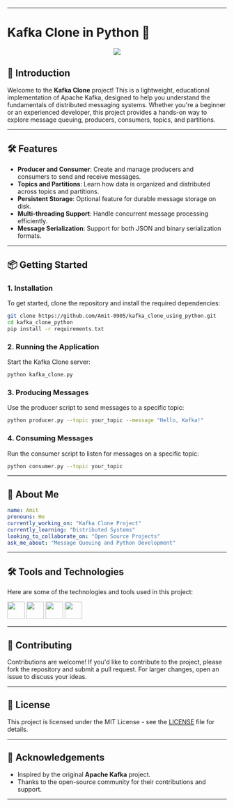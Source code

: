 
---

# Kafka Clone in Python 🐍

<p align="center">
  <img src="https://capsule-render.vercel.app/api?text=Kafka%20Clone%20in%20Python%20📦&animation=fadeIn&type=waving&color=gradient&height=100"/>
</p>

## 🚀 Introduction

Welcome to the **Kafka Clone** project! This is a lightweight, educational implementation of Apache Kafka, designed to help you understand the fundamentals of distributed messaging systems. Whether you're a beginner or an experienced developer, this project provides a hands-on way to explore message queuing, producers, consumers, topics, and partitions.

---

## 🛠️ Features

- **Producer and Consumer**: Create and manage producers and consumers to send and receive messages.
- **Topics and Partitions**: Learn how data is organized and distributed across topics and partitions.
- **Persistent Storage**: Optional feature for durable message storage on disk.
- **Multi-threading Support**: Handle concurrent message processing efficiently.
- **Message Serialization**: Support for both JSON and binary serialization formats.

---

## 📦 Getting Started

### 1. Installation

To get started, clone the repository and install the required dependencies:

```bash
git clone https://github.com/Amit-0905/kafka_clone_using_python.git
cd kafka_clone_python
pip install -r requirements.txt
```

### 2. Running the Application

Start the Kafka Clone server:

```bash
python kafka_clone.py
```

### 3. Producing Messages

Use the producer script to send messages to a specific topic:

```bash
python producer.py --topic your_topic --message "Hello, Kafka!"
```

### 4. Consuming Messages

Run the consumer script to listen for messages on a specific topic:

```bash
python consumer.py --topic your_topic
```

---

## 👤 About Me

```yaml
name: Amit
pronouns: He
currently_working_on: "Kafka Clone Project"
currently_learning: "Distributed Systems"
looking_to_collaborate_on: "Open Source Projects"
ask_me_about: "Message Queuing and Python Development"
```

---

## 🛠️ Tools and Technologies

Here are some of the technologies and tools used in this project:

<p>
  <img height="40" src="https://cdn.jsdelivr.net/gh/devicons/devicon/icons/python/python-original.svg" />
  <img height="40" src="https://cdn.jsdelivr.net/gh/devicons/devicon/icons/json/json-original.svg" />
  <img height="40" src="https://cdn.jsdelivr.net/gh/devicons/devicon/icons/git/git-original.svg" />
  <img height="40" src="https://cdn.jsdelivr.net/gh/devicons/devicon/icons/linux/linux-original.svg" />
</p>

---

## 🤝 Contributing

Contributions are welcome! If you'd like to contribute to the project, please fork the repository and submit a pull request. For larger changes, open an issue to discuss your ideas.

---

## 📄 License

This project is licensed under the MIT License - see the [LICENSE](LICENSE) file for details.

---

## 🌟 Acknowledgements

- Inspired by the original **Apache Kafka** project.
- Thanks to the open-source community for their contributions and support.

---
